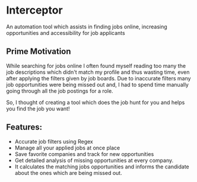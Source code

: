 # Interceptor
An automation tool which assists in finding jobs online, increasing opportunities and accessibility for job applicants

## Prime Motivation
While searching for jobs online I often found myself reading too many the job descriptions which didn't match my profile and thus wasting time, even after applying the filters given by job boards. Due to inaccurate filters many job opportunities were being missed out and, I had to spend time manually going through all the job postings for a role.

So, I thought of creating a tool which does the job hunt for you and helps you find the job you want!

## Features:
 * Accurate job filters using Regex
 * Manage all your applied jobs at once place
 * Save favorite companies and track for new opportunities
 * Get detailed analysis of missing opportunities at every company.
 * It calculates the matching jobs opportunities and informs the candidate about the ones which are being missed out.
